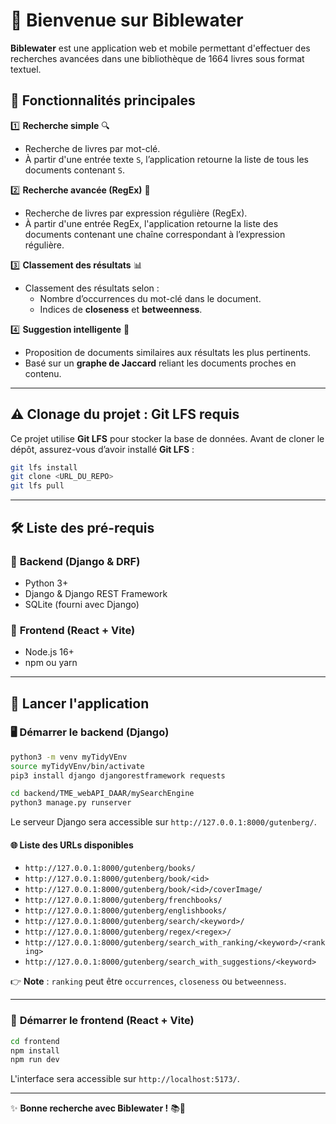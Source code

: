 # 📖 Bienvenue sur **Biblewater**  

**Biblewater** est une application web et mobile permettant d'effectuer des recherches avancées dans une bibliothèque de 1664 livres sous format textuel.  

## 🌟 Fonctionnalités principales  

1️⃣ **Recherche simple** 🔍  
   - Recherche de livres par mot-clé.  
   - À partir d'une entrée texte `S`, l’application retourne la liste de tous les documents contenant `S`.  

2️⃣ **Recherche avancée (RegEx)** 🧐  
   - Recherche de livres par expression régulière (RegEx).  
   - À partir d'une entrée RegEx, l'application retourne la liste des documents contenant une chaîne correspondant à l’expression régulière.  

3️⃣ **Classement des résultats** 📊  
   - Classement des résultats selon :  
     - Nombre d’occurrences du mot-clé dans le document.  
     - Indices de **closeness** et **betweenness**.  

4️⃣ **Suggestion intelligente** 🤖  
   - Proposition de documents similaires aux résultats les plus pertinents.  
   - Basé sur un **graphe de Jaccard** reliant les documents proches en contenu.  

---

## ⚠️ **Clonage du projet : Git LFS requis**  
Ce projet utilise **Git LFS** pour stocker la base de données. Avant de cloner le dépôt, assurez-vous d’avoir installé **Git LFS** :  
```sh
git lfs install
git clone <URL_DU_REPO>
git lfs pull
```

---

## 🛠️ **Liste des pré-requis**  

### 🔹 **Backend (Django & DRF)**  
- Python 3+  
- Django & Django REST Framework  
- SQLite (fourni avec Django)  

### 🔹 **Frontend (React + Vite)**  
- Node.js 16+  
- npm ou yarn  

---

## 🚀 **Lancer l'application**  

### 🖥️ **Démarrer le backend (Django)**  
```sh
python3 -m venv myTidyVEnv
source myTidyVEnv/bin/activate
pip3 install django djangorestframework requests

cd backend/TME_webAPI_DAAR/mySearchEngine
python3 manage.py runserver
```
Le serveur Django sera accessible sur `http://127.0.0.1:8000/gutenberg/`.  

#### 🌐 **Liste des URLs disponibles**  
- `http://127.0.0.1:8000/gutenberg/books/`  
- `http://127.0.0.1:8000/gutenberg/book/<id>`  
- `http://127.0.0.1:8000/gutenberg/book/<id>/coverImage/`  
- `http://127.0.0.1:8000/gutenberg/frenchbooks/`  
- `http://127.0.0.1:8000/gutenberg/englishbooks/`  
- `http://127.0.0.1:8000/gutenberg/search/<keyword>/`  
- `http://127.0.0.1:8000/gutenberg/regex/<regex>/`  
- `http://127.0.0.1:8000/gutenberg/search_with_ranking/<keyword>/<ranking>`  
- `http://127.0.0.1:8000/gutenberg/search_with_suggestions/<keyword>`  

👉 **Note** : `ranking` peut être `occurrences`, `closeness` ou `betweenness`.  

---

### 🎨 **Démarrer le frontend (React + Vite)**  
```sh
cd frontend
npm install
npm run dev
```
L'interface sera accessible sur `http://localhost:5173/`.  

---

✨ **Bonne recherche avec Biblewater !** 📚🚀
